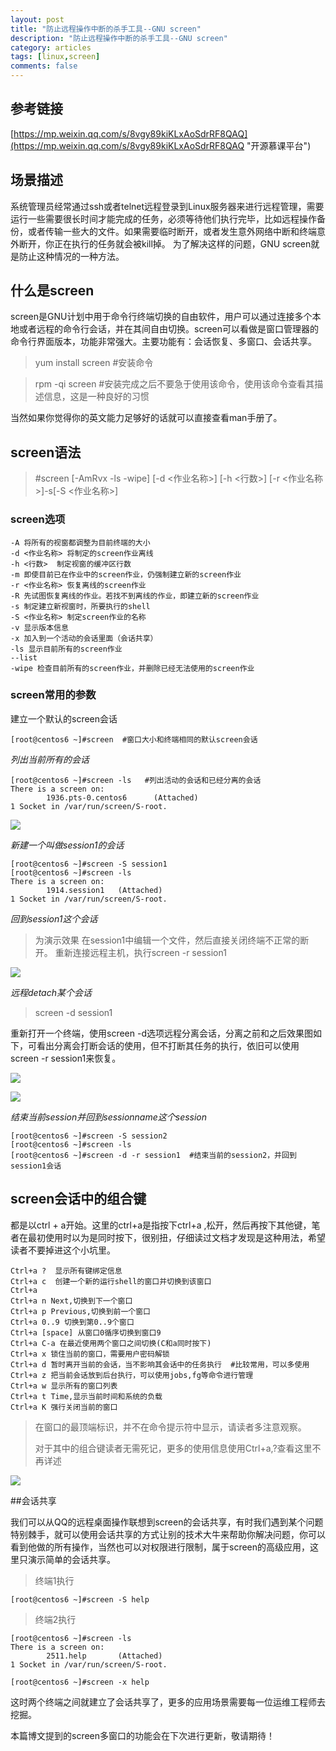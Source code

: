 ```yaml
---
layout: post
title: "防止远程操作中断的杀手工具--GNU screen"
description: "防止远程操作中断的杀手工具--GNU screen"
category: articles
tags: [linux,screen]
comments: false
---
```


## 参考链接

[https://mp.weixin.qq.com/s/8vgy89kiKLxAoSdrRF8QAQ](https://mp.weixin.qq.com/s/8vgy89kiKLxAoSdrRF8QAQ "开源慕课平台")

## 场景描述

系统管理员经常通过ssh或者telnet远程登录到Linux服务器来进行远程管理，需要运行一些需要很长时间才能完成的任务，必须等待他们执行完毕，比如远程操作备份，或者传输一些大的文件。如果需要临时断开，或者发生意外网络中断和终端意外断开，你正在执行的任务就会被kill掉。
为了解决这样的问题，GNU screen就是防止这种情况的一种方法。


## 什么是screen

screen是GNU计划中用于命令行终端切换的自由软件，用户可以通过连接多个本地或者远程的命令行会话，并在其间自由切换。screen可以看做是窗口管理器的命令行界面版本，功能非常强大。主要功能有：会话恢复、多窗口、会话共享。

>yum install screen   #安装命令


>rpm -qi screen   #安装完成之后不要急于使用该命令，使用该命令查看其描述信息，这是一种良好的习惯


当然如果你觉得你的英文能力足够好的话就可以直接查看man手册了。			

## screen语法
	
> #screen [-AmRvx -ls -wipe] [-d <作业名称>] [-h <行数>] [-r <作业名称>]-s[-S <作业名称>]

### screen选项
	
	-A 将所有的视窗都调整为目前终端的大小
	-d <作业名称> 将制定的screen作业离线
	-h <行数>  制定视窗的缓冲区行数
	-m 即使目前已在作业中的screen作业，仍强制建立新的screen作业
	-r <作业名称> 恢复离线的screen作业
	-R 先试图恢复离线的作业。若找不到离线的作业，即建立新的screen作业
	-s 制定建立新视窗时，所要执行的shell
	-S <作业名称> 制定screen作业的名称
	-v 显示版本信息
	-x 加入到一个活动的会话里面（会话共享）
	-ls 显示目前所有的screen作业
	--list
	-wipe 检查目前所有的screen作业，并删除已经无法使用的screen作业

### screen常用的参数

建立一个默认的screen会话

	[root@centos6 ~]#screen  #窗口大小和终端相同的默认screen会话

*列出当前所有的会话*

	[root@centos6 ~]#screen -ls   #列出活动的会话和已经分离的会话
	There is a screen on:
	        1936.pts-0.centos6      (Attached)
	1 Socket in /var/run/screen/S-root.

![](http://ot9scj6tc.bkt.clouddn.com/screen1.png)

*新建一个叫做session1的会话*

	[root@centos6 ~]#screen -S session1
	[root@centos6 ~]#screen -ls
	There is a screen on:
	        1914.session1   (Attached)
	1 Socket in /var/run/screen/S-root.


  
*回到session1这个会话*

>为演示效果 在session1中编辑一个文件，然后直接关闭终端不正常的断开。
>重新连接远程主机，执行screen -r session1

![](http://ot9scj6tc.bkt.clouddn.com/screen2.png)

*远程detach某个会话*

>screen -d session1

重新打开一个终端，使用screen -d选项远程分离会话，分离之前和之后效果图如下，可看出分离会打断会话的使用，但不打断其任务的执行，依旧可以使用screen -r session1来恢复。

![](http://ot9scj6tc.bkt.clouddn.com/screen3.png)

![](http://ot9scj6tc.bkt.clouddn.com/screen4.png)

*结束当前session并回到sessionname这个session*

	[root@centos6 ~]#screen -S session2
	[root@centos6 ~]#screen -ls
	[root@centos6 ~]#screen -d -r session1  #结束当前的session2，并回到session1会话




## screen会话中的组合键

都是以ctrl + a开始。这里的ctrl+a是指按下ctrl+a ,松开，然后再按下其他键，笔者在最初使用时以为是同时按下，很别扭，仔细读过文档才发现是这种用法，希望读者不要掉进这个小坑里。

	Ctrl+a ?  显示所有键绑定信息
	Ctrl+a c  创建一个新的运行shell的窗口并切换到该窗口
	Ctrl+a
	Ctrl+a n Next,切换到下一个窗口
	Ctrl+a p Previous,切换到前一个窗口
	Ctrl+a 0..9 切换到第0..9个窗口
	Ctrl+a [space] 从窗口0循序切换到窗口9
	Ctrl+a C-a 在最近使用两个窗口之间切换(C和a同时按下)
	Ctrl+a x 锁住当前的窗口，需要用户密码解锁
	Ctrl+a d 暂时离开当前的会话，当不影响其会话中的任务执行  #比较常用，可以多使用
	Ctrl+a z 把当前会话放到后台执行，可以使用jobs,fg等命令进行管理
	Ctrl+a w 显示所有的窗口列表
	Ctrl+a t Time,显示当前时间和系统的负载  
	Ctrl+a K 强行关闭当前的窗口



> 在窗口的最顶端标识，并不在命令提示符中显示，请读者多注意观察。
> 
> 对于其中的组合键读者无需死记，更多的使用信息使用Ctrl+a,?查看这里不再详述


![](http://ot9scj6tc.bkt.clouddn.com/screen6.png)


##会话共享

我们可以从QQ的远程桌面操作联想到screen的会话共享，有时我们遇到某个问题特别棘手，就可以使用会话共享的方式让别的技术大牛来帮助你解决问题，你可以看到他做的所有操作，当然也可以对权限进行限制，属于screen的高级应用，这里只演示简单的会话共享。
>终端1执行
	
	[root@centos6 ~]#screen -S help

>终端2执行

	[root@centos6 ~]#screen -ls
	There is a screen on:
	        2511.help       (Attached)
	1 Socket in /var/run/screen/S-root.
	
	[root@centos6 ~]#screen -x help

这时两个终端之间就建立了会话共享了，更多的应用场景需要每一位运维工程师去挖掘。

本篇博文提到的screen多窗口的功能会在下次进行更新，敬请期待！